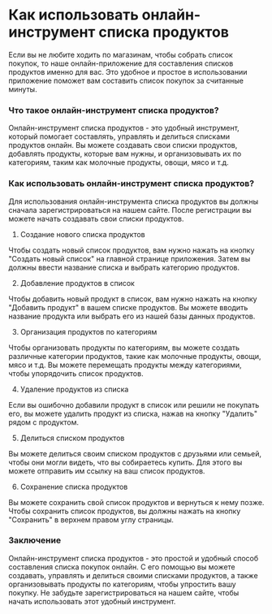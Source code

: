 Как использовать онлайн-инструмент списка продуктов
===================================================

Если вы не любите ходить по магазинам, чтобы собрать список покупок, то наше онлайн-приложение для составления списков продуктов именно для вас. Это удобное и простое в использовании приложение поможет вам составить список покупок за считанные минуты.

### Что такое онлайн-инструмент списка продуктов?

Онлайн-инструмент списка продуктов - это удобный инструмент, который помогает составлять, управлять и делиться списками продуктов онлайн. Вы можете создавать свои списки продуктов, добавлять продукты, которые вам нужны, и организовывать их по категориям, таким как молочные продукты, овощи, мясо и т.д.

### Как использовать онлайн-инструмент списка продуктов?

Для использования онлайн-инструмента списка продуктов вы должны сначала зарегистрироваться на нашем сайте. После регистрации вы можете начать создавать свои списки продуктов.

1. Создание нового списка продуктов

Чтобы создать новый список продуктов, вам нужно нажать на кнопку "Создать новый список" на главной странице приложения. Затем вы должны ввести название списка и выбрать категорию продуктов.

2. Добавление продуктов в список

Чтобы добавить новый продукт в список, вам нужно нажать на кнопку "Добавить продукт" в вашем списке продуктов. Вы можете вводить название продукта или выбрать его из нашей базы данных продуктов.

3. Организация продуктов по категориям

Чтобы организовать продукты по категориям, вы можете создать различные категории продуктов, такие как молочные продукты, овощи, мясо и т.д. Вы можете перемещать продукты между категориями, чтобы упорядочить список продуктов.

4. Удаление продуктов из списка

Если вы ошибочно добавили продукт в список или решили не покупать его, вы можете удалить продукт из списка, нажав на кнопку "Удалить" рядом с продуктом.

5. Делиться списком продуктов

Вы можете делиться своим списком продуктов с друзьями или семьей, чтобы они могли видеть, что вы собираетесь купить. Для этого вы можете отправить им ссылку на ваш список продуктов.

6. Сохранение списка продуктов

Вы можете сохранить свой список продуктов и вернуться к нему позже. Чтобы сохранить список продуктов, вы должны нажать на кнопку "Сохранить" в верхнем правом углу страницы.

### Заключение

Онлайн-инструмент списка продуктов - это простой и удобный способ составления списка покупок онлайн. С его помощью вы можете создавать, управлять и делиться своими списками продуктов, а также организовывать продукты по категориям, чтобы упростить вашу покупку. Не забудьте зарегистрироваться на нашем сайте, чтобы начать использовать этот удобный инструмент.